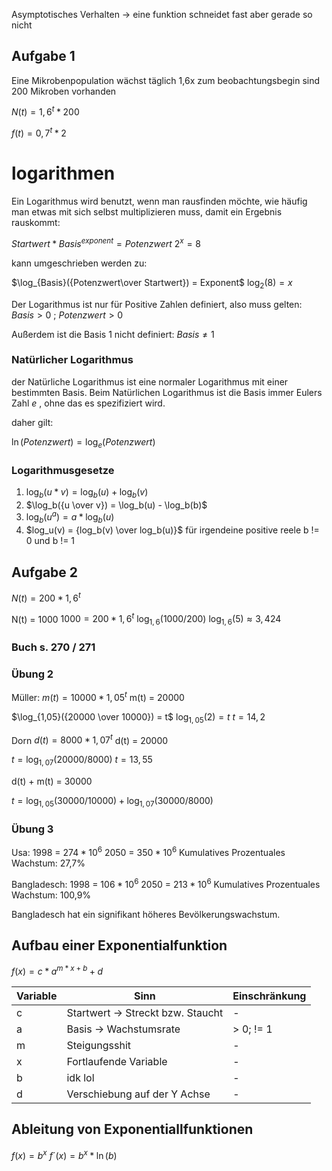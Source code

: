 
Asymptotisches Verhalten -> eine funktion schneidet fast aber gerade so nicht

## Aufgabe 1

Eine Mikrobenpopulation wächst täglich 1,6x
zum beobachtungsbegin sind 200 Mikroben vorhanden

$N(t) = 1,6^t * 200$


$f(t) = 0,7^t * 2$


# logarithmen

Ein Logarithmus wird benutzt, wenn man rausfinden möchte, wie häufig man etwas mit sich selbst multiplizieren muss, damit ein Ergebnis rauskommt:

$Startwert * Basis ^{exponent}= Potenzwert$
$2^x = 8$

kann umgeschrieben werden zu:

$\log_{Basis}({Potenzwert\over Startwert}) = Exponent$
$\log_2(8)=x$

Der Logarithmus ist nur für Positive Zahlen definiert, also muss gelten:
$Basis > 0$  ; $Potenzwert > 0$

Außerdem ist die Basis 1 nicht definiert:
$Basis \neq 1$

### Natürlicher Logarithmus

der Natürliche Logarithmus ist eine normaler Logarithmus mit einer bestimmten Basis. Beim Natürlichen Logarithmus ist die Basis immer Eulers Zahl $e$ , ohne das es spezifiziert wird.

daher gilt:

$\ln(Potenzwert) = \log_e(Potenzwert)$

### Logarithmusgesetze

1. $\log_b(u*v) = \log_b(u)+\log_b(v)$
2. $\log_b({u \over v}) = \log_b(u) - \log_b(b)$
3. $\log_b(u^a) = a*\log_b(u)$
4. $log_u(v) = {log_b(v) \over log_b(u)}$ für irgendeine positive reele b != 0 und b != 1


## Aufgabe 2

$N(t) = 200 * 1,6^t$

N(t) = 1000
$1000 = 200*1,6^t$
$\log_{1,6}(1000/200)$
$\log_{1,6}(5) \approx 3,424$


### Buch s. 270 / 271

### Übung 2

Müller:
$m(t) = 10000*1,05^t$
m(t) = 20000

$\log_{1,05}({20000 \over 10000}) = t$
$\log_{1,05}(2) = t$
$t = 14,2$



Dorn
$d(t) = 8000*1,07^t$
d(t) = 20000

$t = \log_{1,07}(20000/8000)$
$t = 13,55$


d(t) + m(t) = 30000

$t = \log_{1,05}(30000/10000)+\log_{1,07}(30000/8000)$



### Übung 3
Usa:
1998 = $274*10^6$
2050 = $350*10^6$
Kumulatives Prozentuales Wachstum:  27,7%

Bangladesch:
1998 = $106*10^6$
2050 = $213*10^6$
Kumulatives Prozentuales Wachstum: 100,9%

Bangladesch hat ein signifikant höheres Bevölkerungswachstum.



## Aufbau einer Exponentialfunktion

$f(x) = c*a^{m*x+b} + d$

| Variable | Sinn | Einschränkung |
|---|---|---|
| c | Startwert -> Streckt bzw. Staucht | - |
| a | Basis -> Wachstumsrate | > 0; != 1 |
| m | Steigungsshit | - |
| x | Fortlaufende Variable | - |#
| b | idk lol | - | 
| d | Verschiebung auf der Y Achse | - |


## Ableitung von Exponentiallfunktionen

$f(x) = b^x$
$f´(x) = b^x*\ln(b)$
